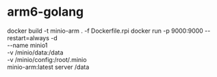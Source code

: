 # arm6-golang
docker build -t minio-arm . -f Dockerfile.rpi
docker run -p 9000:9000 --restart=always -d \
  --name minio1 \
  -v /minio/data:/data \
  -v /minio/config:/root/.minio \
  minio-arm:latest server /data